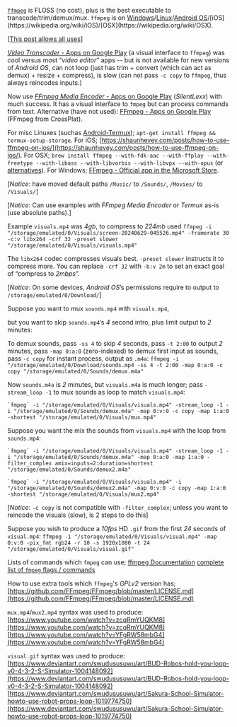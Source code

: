 [`ffmpeg`](https://github.com/FFmpeg/FFmpeg) is FLOSS (no cost), plus is the best executable to transcode/trim/demux/mux. `ffmpeg` is on [Windows](https://wikipedia.org/wiki/Windows)/[Linux](https://wikipedia.org/wiki/Linux)/[Android OS](https://wikipedia.org/wiki/Android_(operating_system))/[iOS](https://wikipedia.org/wiki/iOS)/[OSX](https://wikipedia.org/wiki/OSX).

[[This post allows all uses](https://swudususuwu.substack.com/p/ffmpeg-is-floss-no-cost-plus-is-the)]

[_Video Transcoder_ - Apps on Google Play](https://play.google.com/store/apps/details?id=protect.videoeditor) (a visual interface to `ffmpeg`) was cool versus most “_video editor_” apps -- but is not available for new versions of _Android OS_, can not loop (just has trim + convert (which can act as demux) + resize + compress), is slow (can not pass `-c copy` to `ffmpeg`, thus always reincodes inputs.)

Now use [_FFmpeg Media Encoder_ - Apps on Google Play](https://play.google.com/store/apps/details?id=com.silentlexx.ffmpeggui) (_SilentLexx_) with much success. It has a visual interface to `fmpeg` but can process commands from text. Alternative (have not used): [FFmpeg - Apps on Google Play](https://play.google.com/store/apps/details?id=com.crossplat.ffmpegmobile) (FFmpeg from CrossPlat).

For misc Linuxes (suchas [Android-Termux](https://play.google.com/store/apps/details?id=com.termux)); `apt-get install ffmpeg && termux-setup-storage`. For iOS; [https://shaunhevey.com/posts/how-to-use-ffmpeg-on-ios/](https://shaunhevey.com/posts/how-to-use-ffmpeg-on-ios/). For OSX; `brew install ffmpeg --with-fdk-aac --with-ffplay --with-freetype --with-libass --with-libvorbis --with-libvpx --with-opus` (or [alternatives](https://superuser.com/questions/624561/install-ffmpeg-on-os-x/624562#624562)). For Windows; [FFmpeg - Official app in the Microsoft Store](https://apps.microsoft.com/detail/9nb2flx7x7wg?hl=en-za&gl=ZA).

[*Notice*: have moved default paths `/Music/` to `/Sounds/`, `/Movies/` to `/Visuals/`]

[*Notice*: Can use examples with _FFmpeg Media Encoder_ or _Termux_ as-is (use absolute paths).]

Example `visuals.mp4` was *4gb*, to compress to *224mb* used `ffmpeg -i "/storage/emulated/0/Visuals/screen-20240629-045526.mp4" -framerate 30 -c:v libx264 -crf 32 -preset slower "/storage/emulated/0/Visuals/visuals.mp4"`

The `libx264` codec compresses visuals best. `-preset slower` instructs it to compress more. You can replace `-crf 32` with `-b:v 2m` to set an exact goal of “compress to *2mbps*”.

[*Notice*: On some devices, _Android OS_’s permissions require to output to `/storage/emulated/0/Download/`]

Suppose you want to mux `sounds.mp4` with `visuals.mp4`,

but you want to skip `sounds.mp4`’s *4* second intro, plus limit output to *2* minutes:

To demux sounds, pass `-ss 4` to skip *4* seconds, pass `-t 2:00` to output *2* minutes, pass `-map 0:a:0` (zero-indexed) to demux first input as sounds, pass `-c copy` for instant process, output as `.m4a`: `ffmpeg -i "/storage/emulated/0/Download/sounds.mp4 -ss 4 -t 2:00 -map 0:a:0 -c copy "/storage/emulated/0/Sounds/demux.m4a"`

Now `sounds.m4a` is *2* minutes, but `visuals.m4a` is much longer; pass `-stream_loop -1` to mux sounds as loop  to match `visuals.mp4`:

    `fmpeg` -i "/storage/emulated/0/Visuals/visuals.mp4" -stream_loop -1 -i "/storage/emulated/0/Sounds/demux.m4a" -map 0:v:0 -c copy -map 1:a:0 -shortest "/storage/emulated/0/Visuals/mux.mp4" 

Suppose you want the mix the sounds from `visuals.mp4` with the loop from `sounds.mp4`:

    `fmpeg` -i "/storage/emulated/0/Visuals/visuals.mp4" -stream_loop -1 -i "/storage/emulated/0/Sounds/demux.m4a" -map 0:a:0 -map 1:a:0 -filter_complex amix=inputs=2:duration=shortest "/storage/emulated/0/Sounds/demux2.m4a" 
     
    `fmpeg` -i "/storage/emulated/0/Visuals/visuals.mp4" -i "/storage/emulated/0/Sounds/demux2.m4a" -map 0:v:0 -c copy -map 1:a:0 -shortest "/storage/emulated/0/Visuals/mux2.mp4"

[*Notice*: `-c copy` is not compatible with `-filter_complex`; unless you want to reincode the visuals (slow), is 2 steps to do this]

Suppose you wish to produce a *10fps* HD `.gif` from the first *24* seconds of `visual.mp4`:
`ffmpeg -i "/storage/emulated/0/Visuals/visual.mp4" -map 0:v:0 -pix_fmt rgb24 -r 10 -s 1920x1080 -t 24 "/storage/emulated/0/Visuals/visual.gif"`

Lists of commands which `fmpeg` can use;
[ffmpeg Documentation](https://ffmpeg.org/ffmpeg.html)
[complete list of `fmpeg` flags / commands](https://gist.github.com/tayvano/6e2d456a9897f55025e25035478a3a50#file-gistfile1-txt)

How to use extra tools which `ffmpeg`'s _GPLv2_ version has; [https://github.com/FFmpeg/FFmpeg/blob/master/LICENSE.md](https://github.com/FFmpeg/FFmpeg/blob/master/LICENSE.md)

`mux.mp4`/`mux2.mp4` syntax was used to produce:
[https://www.youtube.com/watch?v=zcqRmYUQKM8](https://www.youtube.com/watch?v=zcqRmYUQKM8)
[https://www.youtube.com/watch?v=YFgRW58mbG4](https://www.youtube.com/watch?v=YFgRW58mbG4)

`visual.gif` syntax was used to produce:
[https://www.deviantart.com/swudususuwu/art/BUD-Robos-hold-you-loop-v0-4-3-2-S-Simulator-1004148092](https://www.deviantart.com/swudususuwu/art/BUD-Robos-hold-you-loop-v0-4-3-2-S-Simulator-1004148092)
[https://www.deviantart.com/swudususuwu/art/Sakura-School-Simulator-howto-use-robot-props-loop-1019774750](https://www.deviantart.com/swudususuwu/art/Sakura-School-Simulator-howto-use-robot-props-loop-1019774750)

